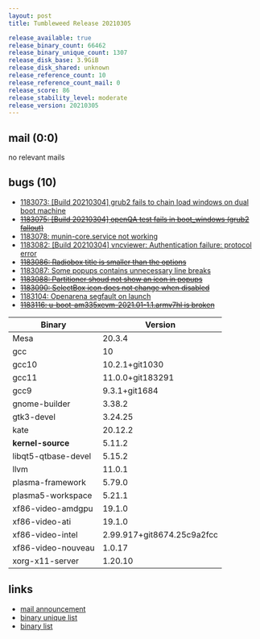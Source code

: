 ```yaml
---
layout: post
title: Tumbleweed Release 20210305

release_available: true
release_binary_count: 66462
release_binary_unique_count: 1307
release_disk_base: 3.9GiB
release_disk_shared: unknown
release_reference_count: 10
release_reference_count_mail: 0
release_score: 86
release_stability_level: moderate
release_version: 20210305
---
```


## mail (0:0)

no relevant mails

## bugs (10)

<!--more-->

- [1183073: \[Build 20210304\] grub2 fails to chain load windows on dual boot machine](https://bugzilla.opensuse.org/show_bug.cgi?id=1183073)
- ~~[1183075: \[Build 20210304\] openQA test fails in boot_windows (grub2 fallout)](https://bugzilla.opensuse.org/show_bug.cgi?id=1183075)~~
- [1183078: munin-core.service not working](https://bugzilla.opensuse.org/show_bug.cgi?id=1183078)
- [1183082: \[Build 20210304\] vncviewer: Authentication failure: protocol error](https://bugzilla.opensuse.org/show_bug.cgi?id=1183082)
- ~~[1183086: Radiobox title is smaller than the options](https://bugzilla.opensuse.org/show_bug.cgi?id=1183086)~~
- [1183087: Some popups contains unnecessary line breaks](https://bugzilla.opensuse.org/show_bug.cgi?id=1183087)
- ~~[1183088: Partitioner shoud not show an icon in popups](https://bugzilla.opensuse.org/show_bug.cgi?id=1183088)~~
- ~~[1183090: SelectBox icon does not change when disabled](https://bugzilla.opensuse.org/show_bug.cgi?id=1183090)~~
- [1183104: Openarena segfault on launch](https://bugzilla.opensuse.org/show_bug.cgi?id=1183104)
- ~~[1183116: u-boot-am335xevm-2021.01-1.1.armv7hl is broken](https://bugzilla.opensuse.org/show_bug.cgi?id=1183116)~~

Binary | Version
--- | ---
Mesa | 20.3.4
gcc | 10
gcc10 | 10.2.1+git1030
gcc11 | 11.0.0+git183291
gcc9 | 9.3.1+git1684
gnome-builder | 3.38.2
gtk3-devel | 3.24.25
kate | 20.12.2
**kernel-source** | 5.11.2
libqt5-qtbase-devel | 5.15.2
llvm | 11.0.1
plasma-framework | 5.79.0
plasma5-workspace | 5.21.1
xf86-video-amdgpu | 19.1.0
xf86-video-ati | 19.1.0
xf86-video-intel | 2.99.917+git8674.25c9a2fcc
xf86-video-nouveau | 1.0.17
xorg-x11-server | 1.20.10

## links

- [mail announcement](https://github.com/boombatower/tumbleweed-review/issues/10)
- [binary unique list](http://download.opensuse.org/history/20210305/rpm.unique.list)
- [binary list](http://download.opensuse.org/history/20210305/rpm.list)
